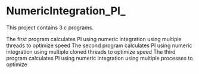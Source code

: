 # NumericIntegration_PI_

This project contains 3 c programs.

The first program calculates PI using numeric integration using multiple threads to optimize speed
The second program calculates PI using numeric integration using multiple cloned threads to optimize speed
The third program calculates PI using numeric integration using multiple processes to optimize


